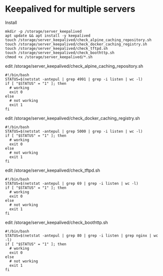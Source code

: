 # Keepalived for multiple servers

Install
```
mkdir -p /storage/server_keepalived
apt update && apt install -y keepalived
touch /storage/server_keepalived/check_alpine_caching_repository.sh
touch /storage/server_keepalived/check_docker_caching_registry.sh
touch /storage/server_keepalived/check_tftpd.sh
touch /storage/server_keepalived/check_boothttp.sh
chmod +x /storage/server_keepalived/*.sh
```

edit /storage/server_keepalived/check_alpine_caching_repository.sh
```
#!/bin/bash
STATUS=$(netstat -antepul | grep 4991 | grep -i listen | wc -l)
if [ "$STATUS" = "1" ]; then
  # working
  exit 0
else
  # not working
  exit 1
fi
```

edit /storage/server_keepalived/check_docker_caching_registry.sh
```
#!/bin/bash
STATUS=$(netstat -antepul | grep 5000 | grep -i listen | wc -l)
if [ "$STATUS" = "1" ]; then
  # working
  exit 0
else
  # not working
  exit 1
fi
```

edit /storage/server_keepalived/check_tftpd.sh
```
#!/bin/bash
STATUS=$(netstat -antepul | grep 69 | grep -i listen | wc -l)
if [ "$STATUS" = "1" ]; then
  # working
  exit 0
else
  # not working
  exit 1
fi
```

edit /storage/server_keepalived/check_boothttp.sh
```
#!/bin/bash
STATUS=$(netstat -antepul | grep 80 | grep -i listen | grep nginx | wc -l)
if [ "$STATUS" = "1" ]; then
  # working
  exit 0
else
  # not working
  exit 1
fi
```
